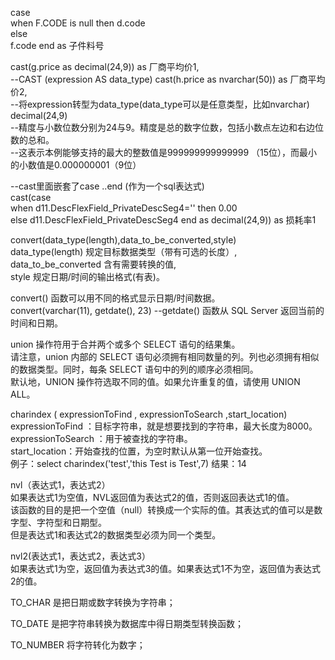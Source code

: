 case                           
	when F.CODE is null 
		then  d.code                                    
	else			
		f.code
	end as 子件料号  	     
		 
	                                  
                                    
cast(g.price as decimal(24,9)) as 厂商平均价1,  
--CAST (expression AS data_type)
cast(h.price as nvarchar(50))  as 厂商平均价2,  
--将expression转型为data_type(data_type可以是任意类型，比如nvarchar)
decimal(24,9)      
--精度与小数位数分别为24与9。精度是总的数字位数，包括小数点左边和右边位数的总和。                   
--这表示本例能够支持的最大的整数值是999999999999999 （15位），而最小的小数值是0.000000001（9位）
													

--cast里面嵌套了case ..end (作为一个sql表达式)  
cast(case                               
	when d11.DescFlexField_PrivateDescSeg4='' 
		then 0.00     
	else
		d11.DescFlexField_PrivateDescSeg4 
	end as decimal(24,9)) as 损耗率1
			  
              
convert(data_type(length),data_to_be_converted,style)               
data_type(length) 规定目标数据类型（带有可选的长度）,  
data_to_be_converted 含有需要转换的值,  
style 规定日期/时间的输出格式(有表)。  
	
convert() 函数可以用不同的格式显示日期/时间数据。  
convert(varchar(11), getdate(), 23)             --getdate() 函数从 SQL Server 返回当前的时间和日期。

union 操作符用于合并两个或多个 SELECT 语句的结果集。  
请注意，union 内部的 SELECT 语句必须拥有相同数量的列。列也必须拥有相似的数据类型。同时，每条 SELECT 语句中的列的顺序必须相同。  
默认地，UNION 操作符选取不同的值。如果允许重复的值，请使用 UNION ALL。  

charindex ( expressionToFind , expressionToSearch  ,start_location)  
expressionToFind ：目标字符串，就是想要找到的字符串，最大长度为8000。  
expressionToSearch ：用于被查找的字符串。  
start_location：开始查找的位置，为空时默认从第一位开始查找。  
例子：select charindex('test','this Test is Test',7)      结果：14  
  
nvl（表达式1，表达式2）  
如果表达式1为空值，NVL返回值为表达式2的值，否则返回表达式1的值。  
该函数的目的是把一个空值（null）转换成一个实际的值。其表达式的值可以是数字型、字符型和日期型。  
但是表达式1和表达式2的数据类型必须为同一个类型。   

nvl2(表达式1，表达式2，表达式3）  
如果表达式1为空，返回值为表达式3的值。如果表达式1不为空，返回值为表达式2的值。  
  
TO_CHAR 是把日期或数字转换为字符串；  

TO_DATE 是把字符串转换为数据库中得日期类型转换函数；  

TO_NUMBER 将字符转化为数字；
